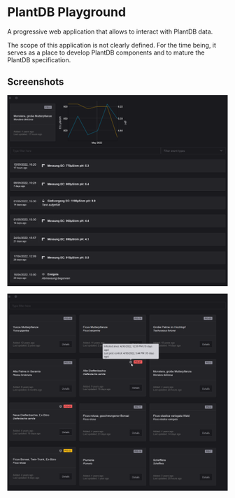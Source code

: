 # PlantDB Playground

A progressive web application that allows to interact with PlantDB data.

The scope of this application is not clearly defined. For the time being, it serves as a place to develop PlantDB components and to mature the PlantDB specification.

## Screenshots

![Log entries for a specific plant](./docs/plant-details.png)

![An overdue pest control incident being highlighted](./docs/overdue-pest-control.png)
